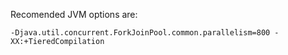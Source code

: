 Recomended JVM options are:

```-Djava.util.concurrent.ForkJoinPool.common.parallelism=800 -XX:+TieredCompilation```